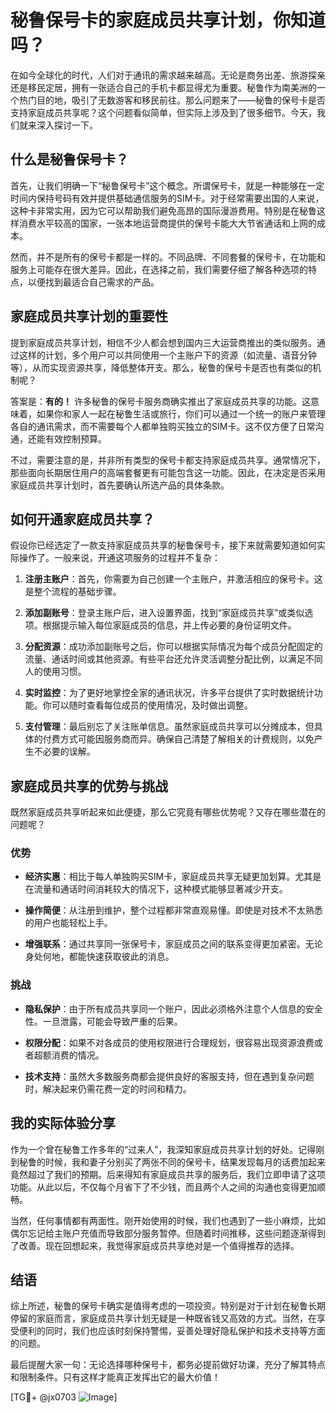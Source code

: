 # 秘鲁保号卡的家庭成员共享计划，你知道吗？

在如今全球化的时代，人们对于通讯的需求越来越高。无论是商务出差、旅游探亲还是移民定居，拥有一张适合自己的手机卡都显得尤为重要。秘鲁作为南美洲的一个热门目的地，吸引了无数游客和移民前往。那么问题来了——秘鲁的保号卡是否支持家庭成员共享呢？这个问题看似简单，但实际上涉及到了很多细节。今天，我们就来深入探讨一下。

## 什么是秘鲁保号卡？

首先，让我们明确一下“秘鲁保号卡”这个概念。所谓保号卡，就是一种能够在一定时间内保持号码有效并提供基础通信服务的SIM卡。对于经常需要出国的人来说，这种卡非常实用，因为它可以帮助我们避免高昂的国际漫游费用。特别是在秘鲁这样消费水平较高的国家，一张本地运营商提供的保号卡能大大节省通话和上网的成本。

然而，并不是所有的保号卡都是一样的。不同品牌、不同套餐的保号卡，在功能和服务上可能存在很大差异。因此，在选择之前，我们需要仔细了解各种选项的特点，以便找到最适合自己需求的产品。

## 家庭成员共享计划的重要性

提到家庭成员共享计划，相信不少人都会想到国内三大运营商推出的类似服务。通过这样的计划，多个用户可以共同使用一个主账户下的资源（如流量、语音分钟等），从而实现资源共享，降低整体开支。那么，秘鲁的保号卡是否也有类似的机制呢？

答案是：**有的！** 许多秘鲁的保号卡服务商确实推出了家庭成员共享的功能。这意味着，如果你和家人一起在秘鲁生活或旅行，你们可以通过一个统一的账户来管理各自的通讯需求，而不需要每个人都单独购买独立的SIM卡。这不仅方便了日常沟通，还能有效控制预算。

不过，需要注意的是，并非所有类型的保号卡都支持家庭成员共享。通常情况下，那些面向长期居住用户的高端套餐更有可能包含这一功能。因此，在决定是否采用家庭成员共享计划时，首先要确认所选产品的具体条款。

## 如何开通家庭成员共享？

假设你已经选定了一款支持家庭成员共享的秘鲁保号卡，接下来就需要知道如何实际操作了。一般来说，开通这项服务的过程并不复杂：

1. **注册主账户**：首先，你需要为自己创建一个主账户，并激活相应的保号卡。这是整个流程的基础步骤。
   
2. **添加副账号**：登录主账户后，进入设置界面，找到“家庭成员共享”或类似选项。根据提示输入每位家庭成员的信息，并上传必要的身份证明文件。

3. **分配资源**：成功添加副账号之后，你可以根据实际情况为每个成员分配固定的流量、通话时间或其他资源。有些平台还允许灵活调整分配比例，以满足不同人的使用习惯。

4. **实时监控**：为了更好地掌控全家的通讯状况，许多平台提供了实时数据统计功能。你可以随时查看每位成员的使用情况，及时做出调整。

5. **支付管理**：最后别忘了关注账单信息。虽然家庭成员共享可以分摊成本，但具体的付费方式可能因服务商而异。确保自己清楚了解相关的计费规则，以免产生不必要的误解。

## 家庭成员共享的优势与挑战

既然家庭成员共享听起来如此便捷，那么它究竟有哪些优势呢？又存在哪些潜在的问题呢？

### 优势

- **经济实惠**：相比于每人单独购买SIM卡，家庭成员共享无疑更加划算。尤其是在流量和通话时间消耗较大的情况下，这种模式能够显著减少开支。
  
- **操作简便**：从注册到维护，整个过程都非常直观易懂。即使是对技术不太熟悉的用户也能轻松上手。

- **增强联系**：通过共享同一张保号卡，家庭成员之间的联系变得更加紧密。无论身处何地，都能快速获取彼此的消息。

### 挑战

- **隐私保护**：由于所有成员共享同一个账户，因此必须格外注意个人信息的安全性。一旦泄露，可能会导致严重的后果。

- **权限分配**：如果不对各成员的使用权限进行合理规划，很容易出现资源浪费或者超额消费的情况。

- **技术支持**：虽然大多数服务商都会提供良好的客服支持，但在遇到复杂问题时，解决起来仍需花费一定的时间和精力。

## 我的实际体验分享

作为一个曾在秘鲁工作多年的“过来人”，我深知家庭成员共享计划的好处。记得刚到秘鲁的时候，我和妻子分别买了两张不同的保号卡，结果发现每月的话费加起来竟然超过了我们的预期。后来得知有家庭成员共享的服务后，我们立即申请了这项功能。从此以后，不仅每个月省下了不少钱，而且两个人之间的沟通也变得更加顺畅。

当然，任何事情都有两面性。刚开始使用的时候，我们也遇到了一些小麻烦，比如偶尔忘记给主账户充值而导致部分服务暂停。但随着时间推移，这些问题逐渐得到了改善。现在回想起来，我觉得家庭成员共享绝对是一个值得推荐的选择。

## 结语

综上所述，秘鲁的保号卡确实是值得考虑的一项投资。特别是对于计划在秘鲁长期停留的家庭而言，家庭成员共享计划无疑是一种既省钱又高效的方式。当然，在享受便利的同时，我们也应该时刻保持警惕，妥善处理好隐私保护和技术支持等方面的问题。

最后提醒大家一句：无论选择哪种保号卡，都务必提前做好功课，充分了解其特点和限制条件。只有这样才能真正发挥出它的最大价值！

[TG💪+ @jx0703 ![Image](https://github.com/user-attachments/assets/dbca1d08-cadb-493c-b0ec-ad6f7a83f270)]